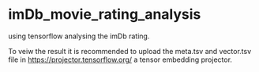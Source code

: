 # imDb_movie_rating_analysis
using tensorflow analysing the imDb rating.

To veiw the result it is recommended to upload the meta.tsv and vector.tsv file in https://projector.tensorflow.org/
a tensor embedding projector.
